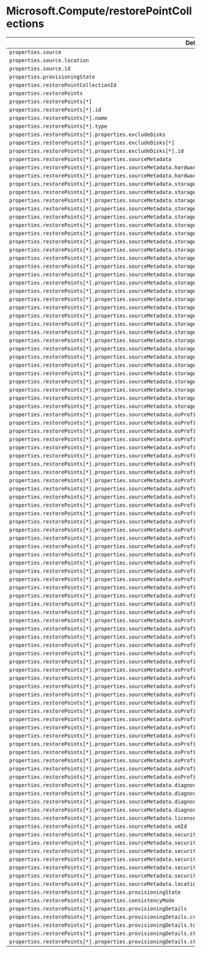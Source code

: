 # Microsoft.Compute/restorePointCollections

| Default Path | Alias |
|---|---|
| `properties.source` | `Microsoft.Compute/restorePointCollections/source` |
| `properties.source.location` | `Microsoft.Compute/restorePointCollections/source.location` |
| `properties.source.id` | `Microsoft.Compute/restorePointCollections/source.id` |
| `properties.provisioningState` | `Microsoft.Compute/restorePointCollections/provisioningState` |
| `properties.restorePointCollectionId` | `Microsoft.Compute/restorePointCollections/restorePointCollectionId` |
| `properties.restorePoints` | `Microsoft.Compute/restorePointCollections/restorePoints` |
| `properties.restorePoints[*]` | `Microsoft.Compute/restorePointCollections/restorePoints[*]` |
| `properties.restorePoints[*].id` | `Microsoft.Compute/restorePointCollections/restorePoints[*].id` |
| `properties.restorePoints[*].name` | `Microsoft.Compute/restorePointCollections/restorePoints[*].name` |
| `properties.restorePoints[*].type` | `Microsoft.Compute/restorePointCollections/restorePoints[*].type` |
| `properties.restorePoints[*].properties.excludeDisks` | `Microsoft.Compute/restorePointCollections/restorePoints[*].excludeDisks` |
| `properties.restorePoints[*].properties.excludeDisks[*]` | `Microsoft.Compute/restorePointCollections/restorePoints[*].excludeDisks[*]` |
| `properties.restorePoints[*].properties.excludeDisks[*].id` | `Microsoft.Compute/restorePointCollections/restorePoints[*].excludeDisks[*].id` |
| `properties.restorePoints[*].properties.sourceMetadata` | `Microsoft.Compute/restorePointCollections/restorePoints[*].sourceMetadata` |
| `properties.restorePoints[*].properties.sourceMetadata.hardwareProfile` | `Microsoft.Compute/restorePointCollections/restorePoints[*].sourceMetadata.hardwareProfile` |
| `properties.restorePoints[*].properties.sourceMetadata.hardwareProfile.vmSize` | `Microsoft.Compute/restorePointCollections/restorePoints[*].sourceMetadata.hardwareProfile.vmSize` |
| `properties.restorePoints[*].properties.sourceMetadata.storageProfile` | `Microsoft.Compute/restorePointCollections/restorePoints[*].sourceMetadata.storageProfile` |
| `properties.restorePoints[*].properties.sourceMetadata.storageProfile.osDisk` | `Microsoft.Compute/restorePointCollections/restorePoints[*].sourceMetadata.storageProfile.osDisk` |
| `properties.restorePoints[*].properties.sourceMetadata.storageProfile.osDisk.osType` | `Microsoft.Compute/restorePointCollections/restorePoints[*].sourceMetadata.storageProfile.osDisk.osType` |
| `properties.restorePoints[*].properties.sourceMetadata.storageProfile.osDisk.encryptionSettings` | `Microsoft.Compute/restorePointCollections/restorePoints[*].sourceMetadata.storageProfile.osDisk.encryptionSettings` |
| `properties.restorePoints[*].properties.sourceMetadata.storageProfile.osDisk.encryptionSettings.diskEncryptionKey` | `Microsoft.Compute/restorePointCollections/restorePoints[*].sourceMetadata.storageProfile.osDisk.encryptionSettings.diskEncryptionKey` |
| `properties.restorePoints[*].properties.sourceMetadata.storageProfile.osDisk.encryptionSettings.diskEncryptionKey.secretUrl` | `Microsoft.Compute/restorePointCollections/restorePoints[*].sourceMetadata.storageProfile.osDisk.encryptionSettings.diskEncryptionKey.secretUrl` |
| `properties.restorePoints[*].properties.sourceMetadata.storageProfile.osDisk.encryptionSettings.diskEncryptionKey.sourceVault` | `Microsoft.Compute/restorePointCollections/restorePoints[*].sourceMetadata.storageProfile.osDisk.encryptionSettings.diskEncryptionKey.sourceVault` |
| `properties.restorePoints[*].properties.sourceMetadata.storageProfile.osDisk.encryptionSettings.diskEncryptionKey.sourceVault.id` | `Microsoft.Compute/restorePointCollections/restorePoints[*].sourceMetadata.storageProfile.osDisk.encryptionSettings.diskEncryptionKey.sourceVault.id` |
| `properties.restorePoints[*].properties.sourceMetadata.storageProfile.osDisk.encryptionSettings.keyEncryptionKey` | `Microsoft.Compute/restorePointCollections/restorePoints[*].sourceMetadata.storageProfile.osDisk.encryptionSettings.keyEncryptionKey` |
| `properties.restorePoints[*].properties.sourceMetadata.storageProfile.osDisk.encryptionSettings.keyEncryptionKey.keyUrl` | `Microsoft.Compute/restorePointCollections/restorePoints[*].sourceMetadata.storageProfile.osDisk.encryptionSettings.keyEncryptionKey.keyUrl` |
| `properties.restorePoints[*].properties.sourceMetadata.storageProfile.osDisk.encryptionSettings.keyEncryptionKey.sourceVault` | `Microsoft.Compute/restorePointCollections/restorePoints[*].sourceMetadata.storageProfile.osDisk.encryptionSettings.keyEncryptionKey.sourceVault` |
| `properties.restorePoints[*].properties.sourceMetadata.storageProfile.osDisk.encryptionSettings.keyEncryptionKey.sourceVault.id` | `Microsoft.Compute/restorePointCollections/restorePoints[*].sourceMetadata.storageProfile.osDisk.encryptionSettings.keyEncryptionKey.sourceVault.id` |
| `properties.restorePoints[*].properties.sourceMetadata.storageProfile.osDisk.encryptionSettings.enabled` | `Microsoft.Compute/restorePointCollections/restorePoints[*].sourceMetadata.storageProfile.osDisk.encryptionSettings.enabled` |
| `properties.restorePoints[*].properties.sourceMetadata.storageProfile.osDisk.name` | `Microsoft.Compute/restorePointCollections/restorePoints[*].sourceMetadata.storageProfile.osDisk.name` |
| `properties.restorePoints[*].properties.sourceMetadata.storageProfile.osDisk.caching` | `Microsoft.Compute/restorePointCollections/restorePoints[*].sourceMetadata.storageProfile.osDisk.caching` |
| `properties.restorePoints[*].properties.sourceMetadata.storageProfile.osDisk.diskSizeGB` | `Microsoft.Compute/restorePointCollections/restorePoints[*].sourceMetadata.storageProfile.osDisk.diskSizeGB` |
| `properties.restorePoints[*].properties.sourceMetadata.storageProfile.osDisk.managedDisk` | `Microsoft.Compute/restorePointCollections/restorePoints[*].sourceMetadata.storageProfile.osDisk.managedDisk` |
| `properties.restorePoints[*].properties.sourceMetadata.storageProfile.osDisk.diskRestorePoint` | `Microsoft.Compute/restorePointCollections/restorePoints[*].sourceMetadata.storageProfile.osDisk.diskRestorePoint` |
| `properties.restorePoints[*].properties.sourceMetadata.storageProfile.osDisk.diskRestorePoint.id` | `Microsoft.Compute/restorePointCollections/restorePoints[*].sourceMetadata.storageProfile.osDisk.diskRestorePoint.id` |
| `properties.restorePoints[*].properties.sourceMetadata.storageProfile.dataDisks` | `Microsoft.Compute/restorePointCollections/restorePoints[*].sourceMetadata.storageProfile.dataDisks` |
| `properties.restorePoints[*].properties.sourceMetadata.storageProfile.dataDisks[*]` | `Microsoft.Compute/restorePointCollections/restorePoints[*].sourceMetadata.storageProfile.dataDisks[*]` |
| `properties.restorePoints[*].properties.sourceMetadata.storageProfile.dataDisks[*].lun` | `Microsoft.Compute/restorePointCollections/restorePoints[*].sourceMetadata.storageProfile.dataDisks[*].lun` |
| `properties.restorePoints[*].properties.sourceMetadata.storageProfile.dataDisks[*].name` | `Microsoft.Compute/restorePointCollections/restorePoints[*].sourceMetadata.storageProfile.dataDisks[*].name` |
| `properties.restorePoints[*].properties.sourceMetadata.storageProfile.dataDisks[*].caching` | `Microsoft.Compute/restorePointCollections/restorePoints[*].sourceMetadata.storageProfile.dataDisks[*].caching` |
| `properties.restorePoints[*].properties.sourceMetadata.storageProfile.dataDisks[*].diskSizeGB` | `Microsoft.Compute/restorePointCollections/restorePoints[*].sourceMetadata.storageProfile.dataDisks[*].diskSizeGB` |
| `properties.restorePoints[*].properties.sourceMetadata.storageProfile.dataDisks[*].managedDisk` | `Microsoft.Compute/restorePointCollections/restorePoints[*].sourceMetadata.storageProfile.dataDisks[*].managedDisk` |
| `properties.restorePoints[*].properties.sourceMetadata.storageProfile.dataDisks[*].diskRestorePoint` | `Microsoft.Compute/restorePointCollections/restorePoints[*].sourceMetadata.storageProfile.dataDisks[*].diskRestorePoint` |
| `properties.restorePoints[*].properties.sourceMetadata.storageProfile.dataDisks[*].diskRestorePoint.id` | `Microsoft.Compute/restorePointCollections/restorePoints[*].sourceMetadata.storageProfile.dataDisks[*].diskRestorePoint.id` |
| `properties.restorePoints[*].properties.sourceMetadata.osProfile` | `Microsoft.Compute/restorePointCollections/restorePoints[*].sourceMetadata.osProfile` |
| `properties.restorePoints[*].properties.sourceMetadata.osProfile.computerName` | `Microsoft.Compute/restorePointCollections/restorePoints[*].sourceMetadata.osProfile.computerName` |
| `properties.restorePoints[*].properties.sourceMetadata.osProfile.adminUsername` | `Microsoft.Compute/restorePointCollections/restorePoints[*].sourceMetadata.osProfile.adminUsername` |
| `properties.restorePoints[*].properties.sourceMetadata.osProfile.adminPassword` | `Microsoft.Compute/restorePointCollections/restorePoints[*].sourceMetadata.osProfile.adminPassword` |
| `properties.restorePoints[*].properties.sourceMetadata.osProfile.customData` | `Microsoft.Compute/restorePointCollections/restorePoints[*].sourceMetadata.osProfile.customData` |
| `properties.restorePoints[*].properties.sourceMetadata.osProfile.windowsConfiguration` | `Microsoft.Compute/restorePointCollections/restorePoints[*].sourceMetadata.osProfile.windowsConfiguration` |
| `properties.restorePoints[*].properties.sourceMetadata.osProfile.windowsConfiguration.provisionVMAgent` | `Microsoft.Compute/restorePointCollections/restorePoints[*].sourceMetadata.osProfile.windowsConfiguration.provisionVMAgent` |
| `properties.restorePoints[*].properties.sourceMetadata.osProfile.windowsConfiguration.enableAutomaticUpdates` | `Microsoft.Compute/restorePointCollections/restorePoints[*].sourceMetadata.osProfile.windowsConfiguration.enableAutomaticUpdates` |
| `properties.restorePoints[*].properties.sourceMetadata.osProfile.windowsConfiguration.timeZone` | `Microsoft.Compute/restorePointCollections/restorePoints[*].sourceMetadata.osProfile.windowsConfiguration.timeZone` |
| `properties.restorePoints[*].properties.sourceMetadata.osProfile.windowsConfiguration.additionalUnattendContent` | `Microsoft.Compute/restorePointCollections/restorePoints[*].sourceMetadata.osProfile.windowsConfiguration.additionalUnattendContent` |
| `properties.restorePoints[*].properties.sourceMetadata.osProfile.windowsConfiguration.additionalUnattendContent[*]` | `Microsoft.Compute/restorePointCollections/restorePoints[*].sourceMetadata.osProfile.windowsConfiguration.additionalUnattendContent[*]` |
| `properties.restorePoints[*].properties.sourceMetadata.osProfile.windowsConfiguration.additionalUnattendContent[*].passName` | `Microsoft.Compute/restorePointCollections/restorePoints[*].sourceMetadata.osProfile.windowsConfiguration.additionalUnattendContent[*].passName` |
| `properties.restorePoints[*].properties.sourceMetadata.osProfile.windowsConfiguration.additionalUnattendContent[*].componentName` | `Microsoft.Compute/restorePointCollections/restorePoints[*].sourceMetadata.osProfile.windowsConfiguration.additionalUnattendContent[*].componentName` |
| `properties.restorePoints[*].properties.sourceMetadata.osProfile.windowsConfiguration.additionalUnattendContent[*].settingName` | `Microsoft.Compute/restorePointCollections/restorePoints[*].sourceMetadata.osProfile.windowsConfiguration.additionalUnattendContent[*].settingName` |
| `properties.restorePoints[*].properties.sourceMetadata.osProfile.windowsConfiguration.additionalUnattendContent[*].content` | `Microsoft.Compute/restorePointCollections/restorePoints[*].sourceMetadata.osProfile.windowsConfiguration.additionalUnattendContent[*].content` |
| `properties.restorePoints[*].properties.sourceMetadata.osProfile.windowsConfiguration.patchSettings` | `Microsoft.Compute/restorePointCollections/restorePoints[*].sourceMetadata.osProfile.windowsConfiguration.patchSettings` |
| `properties.restorePoints[*].properties.sourceMetadata.osProfile.windowsConfiguration.patchSettings.patchMode` | `Microsoft.Compute/restorePointCollections/restorePoints[*].sourceMetadata.osProfile.windowsConfiguration.patchSettings.patchMode` |
| `properties.restorePoints[*].properties.sourceMetadata.osProfile.windowsConfiguration.patchSettings.enableHotpatching` | `Microsoft.Compute/restorePointCollections/restorePoints[*].sourceMetadata.osProfile.windowsConfiguration.patchSettings.enableHotpatching` |
| `properties.restorePoints[*].properties.sourceMetadata.osProfile.windowsConfiguration.patchSettings.assessmentMode` | `Microsoft.Compute/restorePointCollections/restorePoints[*].sourceMetadata.osProfile.windowsConfiguration.patchSettings.assessmentMode` |
| `properties.restorePoints[*].properties.sourceMetadata.osProfile.windowsConfiguration.winRM` | `Microsoft.Compute/restorePointCollections/restorePoints[*].sourceMetadata.osProfile.windowsConfiguration.winRM` |
| `properties.restorePoints[*].properties.sourceMetadata.osProfile.windowsConfiguration.winRM.listeners` | `Microsoft.Compute/restorePointCollections/restorePoints[*].sourceMetadata.osProfile.windowsConfiguration.winRM.listeners` |
| `properties.restorePoints[*].properties.sourceMetadata.osProfile.windowsConfiguration.winRM.listeners[*]` | `Microsoft.Compute/restorePointCollections/restorePoints[*].sourceMetadata.osProfile.windowsConfiguration.winRM.listeners[*]` |
| `properties.restorePoints[*].properties.sourceMetadata.osProfile.windowsConfiguration.winRM.listeners[*].protocol` | `Microsoft.Compute/restorePointCollections/restorePoints[*].sourceMetadata.osProfile.windowsConfiguration.winRM.listeners[*].protocol` |
| `properties.restorePoints[*].properties.sourceMetadata.osProfile.windowsConfiguration.winRM.listeners[*].certificateUrl` | `Microsoft.Compute/restorePointCollections/restorePoints[*].sourceMetadata.osProfile.windowsConfiguration.winRM.listeners[*].certificateUrl` |
| `properties.restorePoints[*].properties.sourceMetadata.osProfile.linuxConfiguration` | `Microsoft.Compute/restorePointCollections/restorePoints[*].sourceMetadata.osProfile.linuxConfiguration` |
| `properties.restorePoints[*].properties.sourceMetadata.osProfile.linuxConfiguration.disablePasswordAuthentication` | `Microsoft.Compute/restorePointCollections/restorePoints[*].sourceMetadata.osProfile.linuxConfiguration.disablePasswordAuthentication` |
| `properties.restorePoints[*].properties.sourceMetadata.osProfile.linuxConfiguration.ssh` | `Microsoft.Compute/restorePointCollections/restorePoints[*].sourceMetadata.osProfile.linuxConfiguration.ssh` |
| `properties.restorePoints[*].properties.sourceMetadata.osProfile.linuxConfiguration.ssh.publicKeys` | `Microsoft.Compute/restorePointCollections/restorePoints[*].sourceMetadata.osProfile.linuxConfiguration.ssh.publicKeys` |
| `properties.restorePoints[*].properties.sourceMetadata.osProfile.linuxConfiguration.ssh.publicKeys[*]` | `Microsoft.Compute/restorePointCollections/restorePoints[*].sourceMetadata.osProfile.linuxConfiguration.ssh.publicKeys[*]` |
| `properties.restorePoints[*].properties.sourceMetadata.osProfile.linuxConfiguration.ssh.publicKeys[*].path` | `Microsoft.Compute/restorePointCollections/restorePoints[*].sourceMetadata.osProfile.linuxConfiguration.ssh.publicKeys[*].path` |
| `properties.restorePoints[*].properties.sourceMetadata.osProfile.linuxConfiguration.ssh.publicKeys[*].keyData` | `Microsoft.Compute/restorePointCollections/restorePoints[*].sourceMetadata.osProfile.linuxConfiguration.ssh.publicKeys[*].keyData` |
| `properties.restorePoints[*].properties.sourceMetadata.osProfile.linuxConfiguration.provisionVMAgent` | `Microsoft.Compute/restorePointCollections/restorePoints[*].sourceMetadata.osProfile.linuxConfiguration.provisionVMAgent` |
| `properties.restorePoints[*].properties.sourceMetadata.osProfile.linuxConfiguration.patchSettings` | `Microsoft.Compute/restorePointCollections/restorePoints[*].sourceMetadata.osProfile.linuxConfiguration.patchSettings` |
| `properties.restorePoints[*].properties.sourceMetadata.osProfile.linuxConfiguration.patchSettings.patchMode` | `Microsoft.Compute/restorePointCollections/restorePoints[*].sourceMetadata.osProfile.linuxConfiguration.patchSettings.patchMode` |
| `properties.restorePoints[*].properties.sourceMetadata.osProfile.linuxConfiguration.patchSettings.assessmentMode` | `Microsoft.Compute/restorePointCollections/restorePoints[*].sourceMetadata.osProfile.linuxConfiguration.patchSettings.assessmentMode` |
| `properties.restorePoints[*].properties.sourceMetadata.osProfile.secrets` | `Microsoft.Compute/restorePointCollections/restorePoints[*].sourceMetadata.osProfile.secrets` |
| `properties.restorePoints[*].properties.sourceMetadata.osProfile.secrets[*]` | `Microsoft.Compute/restorePointCollections/restorePoints[*].sourceMetadata.osProfile.secrets[*]` |
| `properties.restorePoints[*].properties.sourceMetadata.osProfile.secrets[*].sourceVault` | `Microsoft.Compute/restorePointCollections/restorePoints[*].sourceMetadata.osProfile.secrets[*].sourceVault` |
| `properties.restorePoints[*].properties.sourceMetadata.osProfile.secrets[*].sourceVault.id` | `Microsoft.Compute/restorePointCollections/restorePoints[*].sourceMetadata.osProfile.secrets[*].sourceVault.id` |
| `properties.restorePoints[*].properties.sourceMetadata.osProfile.secrets[*].vaultCertificates` | `Microsoft.Compute/restorePointCollections/restorePoints[*].sourceMetadata.osProfile.secrets[*].vaultCertificates` |
| `properties.restorePoints[*].properties.sourceMetadata.osProfile.secrets[*].vaultCertificates[*]` | `Microsoft.Compute/restorePointCollections/restorePoints[*].sourceMetadata.osProfile.secrets[*].vaultCertificates[*]` |
| `properties.restorePoints[*].properties.sourceMetadata.osProfile.secrets[*].vaultCertificates[*].certificateUrl` | `Microsoft.Compute/restorePointCollections/restorePoints[*].sourceMetadata.osProfile.secrets[*].vaultCertificates[*].certificateUrl` |
| `properties.restorePoints[*].properties.sourceMetadata.osProfile.secrets[*].vaultCertificates[*].certificateStore` | `Microsoft.Compute/restorePointCollections/restorePoints[*].sourceMetadata.osProfile.secrets[*].vaultCertificates[*].certificateStore` |
| `properties.restorePoints[*].properties.sourceMetadata.osProfile.allowExtensionOperations` | `Microsoft.Compute/restorePointCollections/restorePoints[*].sourceMetadata.osProfile.allowExtensionOperations` |
| `properties.restorePoints[*].properties.sourceMetadata.osProfile.requireGuestProvisionSignal` | `Microsoft.Compute/restorePointCollections/restorePoints[*].sourceMetadata.osProfile.requireGuestProvisionSignal` |
| `properties.restorePoints[*].properties.sourceMetadata.diagnosticsProfile` | `Microsoft.Compute/restorePointCollections/restorePoints[*].sourceMetadata.diagnosticsProfile` |
| `properties.restorePoints[*].properties.sourceMetadata.diagnosticsProfile.bootDiagnostics` | `Microsoft.Compute/restorePointCollections/restorePoints[*].sourceMetadata.diagnosticsProfile.bootDiagnostics` |
| `properties.restorePoints[*].properties.sourceMetadata.diagnosticsProfile.bootDiagnostics.enabled` | `Microsoft.Compute/restorePointCollections/restorePoints[*].sourceMetadata.diagnosticsProfile.bootDiagnostics.enabled` |
| `properties.restorePoints[*].properties.sourceMetadata.diagnosticsProfile.bootDiagnostics.storageUri` | `Microsoft.Compute/restorePointCollections/restorePoints[*].sourceMetadata.diagnosticsProfile.bootDiagnostics.storageUri` |
| `properties.restorePoints[*].properties.sourceMetadata.licenseType` | `Microsoft.Compute/restorePointCollections/restorePoints[*].sourceMetadata.licenseType` |
| `properties.restorePoints[*].properties.sourceMetadata.vmId` | `Microsoft.Compute/restorePointCollections/restorePoints[*].sourceMetadata.vmId` |
| `properties.restorePoints[*].properties.sourceMetadata.securityProfile` | `Microsoft.Compute/restorePointCollections/restorePoints[*].sourceMetadata.securityProfile` |
| `properties.restorePoints[*].properties.sourceMetadata.securityProfile.uefiSettings` | `Microsoft.Compute/restorePointCollections/restorePoints[*].sourceMetadata.securityProfile.uefiSettings` |
| `properties.restorePoints[*].properties.sourceMetadata.securityProfile.uefiSettings.secureBootEnabled` | `Microsoft.Compute/restorePointCollections/restorePoints[*].sourceMetadata.securityProfile.uefiSettings.secureBootEnabled` |
| `properties.restorePoints[*].properties.sourceMetadata.securityProfile.uefiSettings.vTpmEnabled` | `Microsoft.Compute/restorePointCollections/restorePoints[*].sourceMetadata.securityProfile.uefiSettings.vTpmEnabled` |
| `properties.restorePoints[*].properties.sourceMetadata.securityProfile.encryptionAtHost` | `Microsoft.Compute/restorePointCollections/restorePoints[*].sourceMetadata.securityProfile.encryptionAtHost` |
| `properties.restorePoints[*].properties.sourceMetadata.securityProfile.securityType` | `Microsoft.Compute/restorePointCollections/restorePoints[*].sourceMetadata.securityProfile.securityType` |
| `properties.restorePoints[*].properties.sourceMetadata.location` | `Microsoft.Compute/restorePointCollections/restorePoints[*].sourceMetadata.location` |
| `properties.restorePoints[*].properties.provisioningState` | `Microsoft.Compute/restorePointCollections/restorePoints[*].provisioningState` |
| `properties.restorePoints[*].properties.consistencyMode` | `Microsoft.Compute/restorePointCollections/restorePoints[*].consistencyMode` |
| `properties.restorePoints[*].properties.provisioningDetails` | `Microsoft.Compute/restorePointCollections/restorePoints[*].provisioningDetails` |
| `properties.restorePoints[*].properties.provisioningDetails.creationTime` | `Microsoft.Compute/restorePointCollections/restorePoints[*].provisioningDetails.creationTime` |
| `properties.restorePoints[*].properties.provisioningDetails.totalUsedSizeInBytes` | `Microsoft.Compute/restorePointCollections/restorePoints[*].provisioningDetails.totalUsedSizeInBytes` |
| `properties.restorePoints[*].properties.provisioningDetails.statusCode` | `Microsoft.Compute/restorePointCollections/restorePoints[*].provisioningDetails.statusCode` |
| `properties.restorePoints[*].properties.provisioningDetails.statusMessage` | `Microsoft.Compute/restorePointCollections/restorePoints[*].provisioningDetails.statusMessage` |

